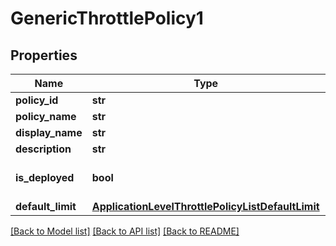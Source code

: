 # GenericThrottlePolicy1

## Properties
Name | Type | Description | Notes
------------ | ------------- | ------------- | -------------
**policy_id** | **str** |  | [optional] 
**policy_name** | **str** |  | 
**display_name** | **str** |  | [optional] 
**description** | **str** |  | [optional] 
**is_deployed** | **bool** |  | [optional] [default to False]
**default_limit** | [**ApplicationLevelThrottlePolicyListDefaultLimit**](ApplicationLevelThrottlePolicyListDefaultLimit.md) |  | [optional] 

[[Back to Model list]](../README.md#documentation-for-models) [[Back to API list]](../README.md#documentation-for-api-endpoints) [[Back to README]](../README.md)


